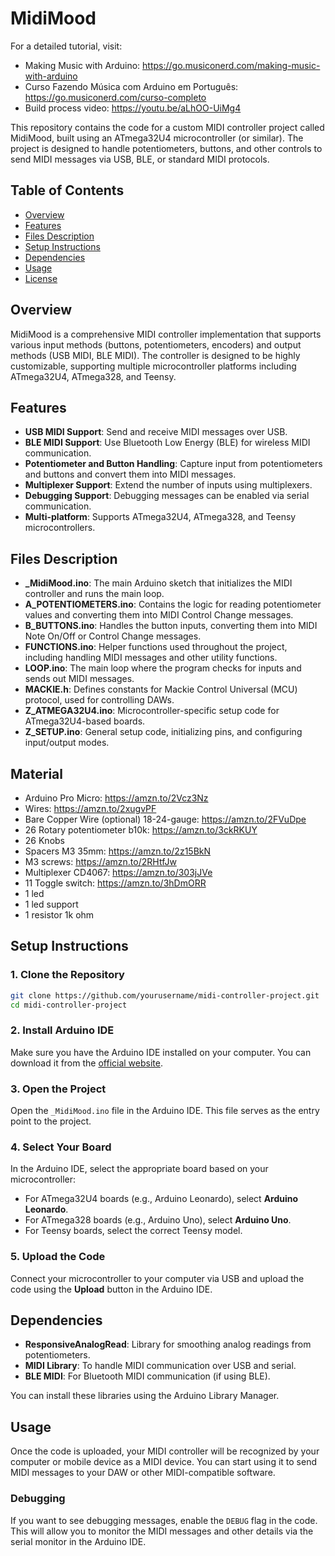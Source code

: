 # MidiMood

For a detailed tutorial, visit: 

- Making Music with Arduino: https://go.musiconerd.com/making-music-with-arduino
- Curso Fazendo Música com Arduino em Português: https://go.musiconerd.com/curso-completo
- Build process video: https://youtu.be/aLhOO-UiMg4

This repository contains the code for a custom MIDI controller project called MidiMood, built using an ATmega32U4 microcontroller (or similar). The project is designed to handle potentiometers, buttons, and other controls to send MIDI messages via USB, BLE, or standard MIDI protocols.

## Table of Contents

- [Overview](#overview)
- [Features](#features)
- [Files Description](#files-description)
- [Setup Instructions](#setup-instructions)
- [Dependencies](#dependencies)
- [Usage](#usage)
- [License](#license)

## Overview

MidiMood is a comprehensive MIDI controller implementation that supports various input methods (buttons, potentiometers, encoders) and output methods (USB MIDI, BLE MIDI). The controller is designed to be highly customizable, supporting multiple microcontroller platforms including ATmega32U4, ATmega328, and Teensy.

## Features

- **USB MIDI Support**: Send and receive MIDI messages over USB.
- **BLE MIDI Support**: Use Bluetooth Low Energy (BLE) for wireless MIDI communication.
- **Potentiometer and Button Handling**: Capture input from potentiometers and buttons and convert them into MIDI messages.
- **Multiplexer Support**: Extend the number of inputs using multiplexers.
- **Debugging Support**: Debugging messages can be enabled via serial communication.
- **Multi-platform**: Supports ATmega32U4, ATmega328, and Teensy microcontrollers.



## Files Description

- **_MidiMood.ino**: The main Arduino sketch that initializes the MIDI controller and runs the main loop.
- **A_POTENTIOMETERS.ino**: Contains the logic for reading potentiometer values and converting them into MIDI Control Change messages.
- **B_BUTTONS.ino**: Handles the button inputs, converting them into MIDI Note On/Off or Control Change messages.
- **FUNCTIONS.ino**: Helper functions used throughout the project, including handling MIDI messages and other utility functions.
- **LOOP.ino**: The main loop where the program checks for inputs and sends out MIDI messages.
- **MACKIE.h**: Defines constants for Mackie Control Universal (MCU) protocol, used for controlling DAWs.
- **Z_ATMEGA32U4.ino**: Microcontroller-specific setup code for ATmega32U4-based boards.
- **Z_SETUP.ino**: General setup code, initializing pins, and configuring input/output modes.

## Material

* Arduino Pro Micro: https://amzn.to/2Vcz3Nz
* Wires: https://amzn.to/2xugvPF
* Bare Copper Wire (optional) 18-24-gauge: https://amzn.to/2FVuDpe
* 26 Rotary potentiometer b10k: https://amzn.to/3ckRKUY
* 26 Knobs
* Spacers M3 35mm: https://amzn.to/2z15BkN
* M3 screws: https://amzn.to/2RHtfJw
* Multiplexer CD4067: https://amzn.to/303jJVe
* 11 Toggle switch: https://amzn.to/3hDmORR
* 1 led
* 1 led support
* 1 resistor 1k ohm

## Setup Instructions

### 1. Clone the Repository

```bash
git clone https://github.com/yourusername/midi-controller-project.git
cd midi-controller-project
```

### 2. Install Arduino IDE

Make sure you have the Arduino IDE installed on your computer. You can download it from the [official website](https://www.arduino.cc/en/software).

### 3. Open the Project

Open the `_MidiMood.ino` file in the Arduino IDE. This file serves as the entry point to the project.

### 4. Select Your Board

In the Arduino IDE, select the appropriate board based on your microcontroller:
- For ATmega32U4 boards (e.g., Arduino Leonardo), select **Arduino Leonardo**.
- For ATmega328 boards (e.g., Arduino Uno), select **Arduino Uno**.
- For Teensy boards, select the correct Teensy model.

### 5. Upload the Code

Connect your microcontroller to your computer via USB and upload the code using the **Upload** button in the Arduino IDE.

## Dependencies

- **ResponsiveAnalogRead**: Library for smoothing analog readings from potentiometers.
- **MIDI Library**: To handle MIDI communication over USB and serial.
- **BLE MIDI**: For Bluetooth MIDI communication (if using BLE).

You can install these libraries using the Arduino Library Manager.

## Usage

Once the code is uploaded, your MIDI controller will be recognized by your computer or mobile device as a MIDI device. You can start using it to send MIDI messages to your DAW or other MIDI-compatible software.

### Debugging

If you want to see debugging messages, enable the `DEBUG` flag in the code. This will allow you to monitor the MIDI messages and other details via the serial monitor in the Arduino IDE.
